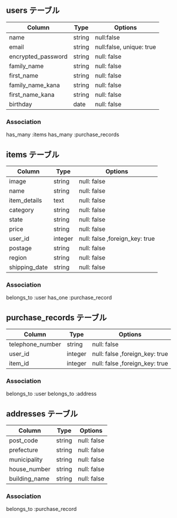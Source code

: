 ## users テーブル

| Column             | Type   |Options     |
| ------------------ | ------ |----------- |
| name               | string | null:false |
| email              | string | null:false, unique: true |
| encrypted_password | string | null: false |
| family_name        | string | null: false |
| first_name         | string | null: false |
| family_name_kana   | string | null: false |
| first_name_kana    | string | null: false |
| birthday           | date   | null: false |

### Association

has_many :items
has_many :purchase_records

## items テーブル

| Column             | Type   |Options     |
| ------------------ | ------ |----------- |
| image              | string | null: false |
| name               | string | null: false |
| item_details       | text   | null: false |
| category           | string | null: false |
| state              | string | null: false |
| price              | string | null: false |
| user_id            | integer | null: false ,foreign_key: true|
| postage            | string | null: false |
| region             | string | null: false |
| shipping_date      | string | null: false |

### Association

belongs_to :user
has_one :purchase_record

## purchase_records テーブル

| Column             | Type   |Options     |
| ------------------ | ------ |----------- |
| telephone_number   | string | null: false |
| user_id            | integer | null: false ,foreign_key: true|
| item_id            | integer | null: false ,foreign_key: true|

### Association

belongs_to :user
belongs_to :address

## addresses テーブル

| Column             | Type   |Options     |
| ------------------ | ------ |----------- |
| post_code          | string  | null: false |
| prefecture         | string  | null: false |
| municipality       | string  | null: false |
| house_number       | string  | null: false |
| building_name      | string  | null: false |

### Association

belongs_to :purchase_record
